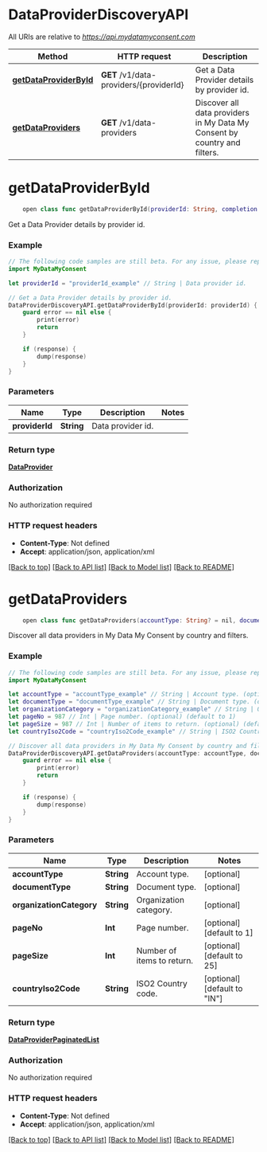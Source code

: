 # DataProviderDiscoveryAPI

All URIs are relative to *https://api.mydatamyconsent.com*

Method | HTTP request | Description
------------- | ------------- | -------------
[**getDataProviderById**](DataProviderDiscoveryAPI.md#getdataproviderbyid) | **GET** /v1/data-providers/{providerId} | Get a Data Provider details by provider id.
[**getDataProviders**](DataProviderDiscoveryAPI.md#getdataproviders) | **GET** /v1/data-providers | Discover all data providers in My Data My Consent by country and filters.


# **getDataProviderById**
```swift
    open class func getDataProviderById(providerId: String, completion: @escaping (_ data: DataProvider?, _ error: Error?) -> Void)
```

Get a Data Provider details by provider id.

### Example
```swift
// The following code samples are still beta. For any issue, please report via http://github.com/OpenAPITools/openapi-generator/issues/new
import MyDataMyConsent

let providerId = "providerId_example" // String | Data provider id.

// Get a Data Provider details by provider id.
DataProviderDiscoveryAPI.getDataProviderById(providerId: providerId) { (response, error) in
    guard error == nil else {
        print(error)
        return
    }

    if (response) {
        dump(response)
    }
}
```

### Parameters

Name | Type | Description  | Notes
------------- | ------------- | ------------- | -------------
 **providerId** | **String** | Data provider id. | 

### Return type

[**DataProvider**](DataProvider.md)

### Authorization

No authorization required

### HTTP request headers

 - **Content-Type**: Not defined
 - **Accept**: application/json, application/xml

[[Back to top]](#) [[Back to API list]](../README.md#documentation-for-api-endpoints) [[Back to Model list]](../README.md#documentation-for-models) [[Back to README]](../README.md)

# **getDataProviders**
```swift
    open class func getDataProviders(accountType: String? = nil, documentType: String? = nil, organizationCategory: String? = nil, pageNo: Int? = nil, pageSize: Int? = nil, countryIso2Code: String? = nil, completion: @escaping (_ data: DataProviderPaginatedList?, _ error: Error?) -> Void)
```

Discover all data providers in My Data My Consent by country and filters.

### Example
```swift
// The following code samples are still beta. For any issue, please report via http://github.com/OpenAPITools/openapi-generator/issues/new
import MyDataMyConsent

let accountType = "accountType_example" // String | Account type. (optional)
let documentType = "documentType_example" // String | Document type. (optional)
let organizationCategory = "organizationCategory_example" // String | Organization category. (optional)
let pageNo = 987 // Int | Page number. (optional) (default to 1)
let pageSize = 987 // Int | Number of items to return. (optional) (default to 25)
let countryIso2Code = "countryIso2Code_example" // String | ISO2 Country code. (optional) (default to "IN")

// Discover all data providers in My Data My Consent by country and filters.
DataProviderDiscoveryAPI.getDataProviders(accountType: accountType, documentType: documentType, organizationCategory: organizationCategory, pageNo: pageNo, pageSize: pageSize, countryIso2Code: countryIso2Code) { (response, error) in
    guard error == nil else {
        print(error)
        return
    }

    if (response) {
        dump(response)
    }
}
```

### Parameters

Name | Type | Description  | Notes
------------- | ------------- | ------------- | -------------
 **accountType** | **String** | Account type. | [optional] 
 **documentType** | **String** | Document type. | [optional] 
 **organizationCategory** | **String** | Organization category. | [optional] 
 **pageNo** | **Int** | Page number. | [optional] [default to 1]
 **pageSize** | **Int** | Number of items to return. | [optional] [default to 25]
 **countryIso2Code** | **String** | ISO2 Country code. | [optional] [default to &quot;IN&quot;]

### Return type

[**DataProviderPaginatedList**](DataProviderPaginatedList.md)

### Authorization

No authorization required

### HTTP request headers

 - **Content-Type**: Not defined
 - **Accept**: application/json, application/xml

[[Back to top]](#) [[Back to API list]](../README.md#documentation-for-api-endpoints) [[Back to Model list]](../README.md#documentation-for-models) [[Back to README]](../README.md)

